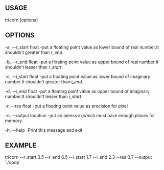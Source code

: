**USAGE** 
------
tricorn [options]

**OPTIONS**
------
-a, --r_start float      -put a floating point value as lower bound of real number.It shouldn't greater than *r_end*. 

-b, --r_end float    -put a floating point value as upper bound of real number.It shouldn't lesser than *r_start*.

-c, --i_start float      -put a floating point value as lower bound of imaginary number.It shouldn't greater than *i_end*.

-d, --i_end float    -put a floating point value as upper bound of imaginary number.It shouldn't lesser than *i_start*.

-r, --res float      -put a floating point value as precision for pixel

-o, --output location    -put an adress in,which must have enough places for memory.

-h, --help    -Print this message and exit


**EXAMPLE**
---
tricorn --r_start 3.5 --r_end 6.5 --i_start 1.7 --i_end 2.3 --res 0.7 --output './opop'
